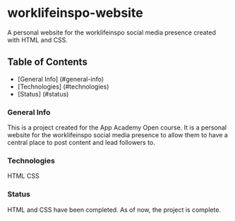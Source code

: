 # worklifeinspo-website
A personal website for the worklifeinspo social media presence created with HTML and CSS.


## Table of Contents
* [General Info] (#general-info)
* [Technologies] (#technologies)
* [Status] (#status)


### General Info
This is a project created for the App Academy Open course. It is a personal website for the worklifeinspo social media presence to allow them to have a central place to post content and lead followers to.


### Technologies
HTML
CSS


### Status
HTML and CSS have been completed. As of now, the project is complete.